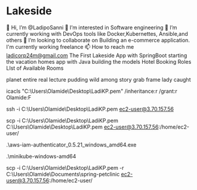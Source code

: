 # Lakeside
👋 Hi, I’m @LadipoSanni
👀 I’m interested in Software engineering
🌱 I’m currently working with DevOps tools like Docker,Kubernettes, Ansible,and others
💞️ I’m looking to collaborate on Building an e-commerce application.
I'm currently working freelance
📫 How to reach me ladicorp24m@gmail.com
The First Lakeside App with SpringBoot
starting the vacation homes app with Java
building the models
Hotel Booking Roles
LIst of Available Rooms


planet entire real lecture pudding wild among story grab frame lady caught

icacls "C:\Users\Olamide\Desktop\LadiKP.pem" /inheritance:r /grant:r Olamide:F

ssh -i C:\Users\Olamide\Desktop\LadiKP.pem ec2-user@3.70.157.56

scp -i C:\Users\Olamide\Desktop\LadiKP.pem C:\Users\Olamide\Desktop\LadiKP.pem ec2-user@3.70.157.56:/home/ec2-user/

.\aws-iam-authenticator_0.5.21_windows_amd64.exe

.\minikube-windows-amd64

scp -i C:\Users\Olamide\Desktop\LadiKP.pem -r C:\Users\Olamide\Documents\spring-petclinic ec2-user@3.70.157.56:/home/ec2-user/
